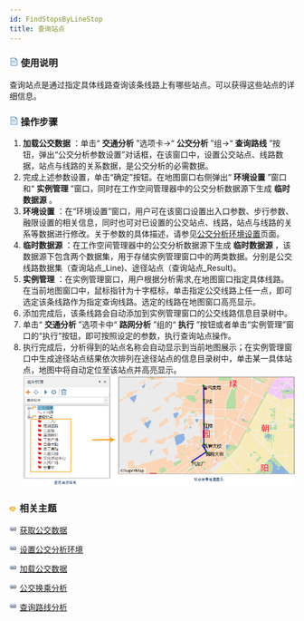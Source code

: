 ```yaml
---
id: FindStopsByLineStop
title: 查询站点
---
```

### ![](../../img/read.gif) 使用说明

查询站点是通过指定具体线路查询该条线路上有哪些站点。可以获得这些站点的详细信息。

### ![](../../img/read.gif) 操作步骤

1. **加载公交数据** ：单击“ **交通分析** ”选项卡->“ **公交分析** ”组->“ **查询路线** ”按钮，弹出“公交分析参数设置”对话框，在该窗口中，设置公交站点、线路数据，站点与线路的关系数据，是公交分析的必需数据。
2. 完成上述参数设置，单击“确定”按钮。在地图窗口右侧弹出“ **环境设置** ”窗口和“ **实例管理** ”窗口，同时在工作空间管理器中的公交分析数据源下生成 **临时数据源** 。 
3. **环境设置** ：在“环境设置”窗口，用户可在该窗口设置出入口参数、步行参数、融限设置的相关信息，同时也可对已设置的公交站点、线路，站点与线路的关系等数据进行修改。关于参数的具体描述，请参见[公交分析环境设置](TrafficEnvirSet)页面。
4. **临时数据源** ：在工作空间管理器中的公交分析数据源下生成 **临时数据源** ，该数据源下包含两个数据集，用于存储实例管理窗口中的两类数据。分别是公交线路数据集（查询站点_Line)、途径站点（查询站点_Result)。
5. **实例管理** ：在实例管理窗口，用户根据分析需求,在地图窗口指定具体线路。在当前地图窗口中，鼠标指针为十字框标，单击指定公交线路上任一点，即可选定该条线路作为指定查询线路。选定的线路在地图窗口高亮显示。
6. 添加完成后，该条线路会自动添加到实例管理窗口的公交线路信息目录树中。
7. 单击“ **交通分析** ”选项卡中“ **路网分析** ”组的“ **执行** ”按钮或者单击“实例管理”窗口的“执行”按钮，即可按照设定的参数，执行查询站点操作。
8. 执行完成后，分析得到的站点名称会自动显示到当前地图展示；在实例管理窗口中生成途径站点结果依次排列在途径站点的信息目录树中，单击某一具体站点，地图中将自动定位至该站点并高亮显示。  
![](img/SearchStops.png)  
  
### ![](../../img/seealso.png) 相关主题

![](../../img/smalltitle.png) [获取公交数据](TrafficDataPrepare)

![](../../img/smalltitle.png) [设置公交分析环境](TrafficEnvirSet)

![](../../img/smalltitle.png) [加载公交数据](LoadTranfficData)

![](../../img/smalltitle.png) [公交换乘分析](TransferAnalysis)

![](../../img/smalltitle.png) [查询路线分析](FindLinesByStop)
